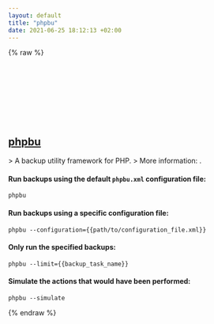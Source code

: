 ```yaml
---
layout: default
title: "phpbu"
date: 2021-06-25 18:12:13 +02:00
---
```

{% raw %}
<h2 id="phpbu">
  <a href="/en/common/phpbu.html">phpbu</a> <a href="#phpbu"><svg class="icon">
    <use href="/assets/images/unicode_sprite.svg#link" />
  </svg></a>
</h2>
> A backup utility framework for PHP.
> More information: <https://phpbu.de>.

#### Run backups using the default `phpbu.xml` configuration file:
```shell
phpbu
```
#### Run backups using a specific configuration file:
```shell
phpbu --configuration={{path/to/configuration_file.xml}}
```
#### Only run the specified backups:
```shell
phpbu --limit={{backup_task_name}}
```
#### Simulate the actions that would have been performed:
```shell
phpbu --simulate
```
{% endraw %}